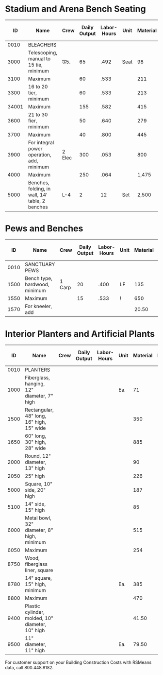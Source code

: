 # Stadium and Arena Bench Seating

| ID    | Name                                              | Crew   | Daily Output | Labor-Hours | Unit | Material | Labor  | Equipment | Total    | Total Incl O&P |
|-------|---------------------------------------------------|--------|-------------|-------------|------|----------|--------|-----------|----------|----------------|
| 0010  | BLEACHERS                                         |        |             |             |      |          |        |           |          |                |
| 3000  | Telescoping, manual to 15 tie, minimum            | ऊ5.    | 65          | .492        | Seat | 98       | 28     |           | 126      | 150            |
| 3100  | Maximum                                           |        | 60          | .533        |      | 211      | 30.50  |           | 241.50   | 277            |
| 3300  | 16 to 20 tier, minimum                            |        | 60          | .533        |      | 213      | 30.50  |           | 243.50   | 279            |
| 34001 | Maximum                                           |        | 155         | .582        |      | 415      | 33     |           | 448      | 510            |
| 3600  | 21 to 30 fier, minimum                            |        | 50          | .640        |      | 279      | 36.50  |           | 315.50   | 360            |
| 3700  | Maximum                                           |        | 40          | .800        |      | 445      | 45.50  |           | 490.50   | 560            |
| 3900  | For integral power operation, add, minimum        | 2 Elec | 300         | .053        |      | 800      | 3.53   |           | 803.53   | 880            |
| 4000  | Maximum                                           |        | 250         | .064        |      | 1,475    | 4.24   |           | 1,479.24 | 1,625          |
| 5000  | Benches, folding, in wall, 14' table, 2 benches   | L-4    | 2           | 12          | Set  | 2,500    | 645    |           | 3,145    | 3,725          |

# Pews and Benches

| ID    | Name                                              | Crew   | Daily Output | Labor-Hours | Unit | Material | Labor  | Equipment | Total    | Total Incl O&P |
|-------|---------------------------------------------------|--------|-------------|-------------|------|----------|--------|-----------|----------|----------------|
| 0010  | SANCTUARY PEWS                                    |        |             |             |      |          |        |           |          |                |
| 1500  | Bench type, hardwood, minimum                     | 1 Carp | 20          | .400        | LF   | 135      | 22.50  |           | 157.50   | 183            |
| 1550  | Maximum                                           |        | 15          | .533        | !    | 650      | 30     |           | 680      | 760            |
| 1570  | For kneeler, add                                 |        |             |             |      | 20.50    |        |           | 20.50    | 22.50           |

# Interior Planters and Artificial Plants

| ID    | Name                                              | Crew   | Daily Output | Labor-Hours | Unit | Material | Labor  | Equipment | Total    | Total Incl O&P |
|-------|---------------------------------------------------|--------|-------------|-------------|------|----------|--------|-----------|----------|----------------|
| 0010  | PLANTERS                                          |        |             |             |      |          |        |           |          |                |
| 1000  | Fiberglass, hanging, 12" diameter, 7" high        |        |             |             | Ea.  | 71       |        |           | 71       | 78             |
| 1500  | Rectangular, 48" long, 16" high, 15" wide         |        |             |             |      | 350      |        |           | 350      | 385            |
| 1650  | 60" long, 30" high, 28" wide                      |        |             |             |      | 885      |        |           | 885      | 975            |
| 2000  | Round, 12" diameter, 13" high                     |        |             |             |      | 90       |        |           | 90       | 99             |
| 2050  | 25" high                                          |        |             |             |      | 226      |        |           | 226      | 249            |
| 5000  | Square, 10" side, 20" high                        |        |             |             |      | 187      |        |           | 187      | 206            |
| 5100  | 14" side, 15" high                                |        |             |             |      | 85       |        |           | 85       | 93.50          |
| 6000  | Metal bowl, 32" diameter, 8" high, minimum        |        |             |             |      | 515      |        |           | 515      | 570            |
| 6050  | Maximum                                           |        |             |             |      | 254      |        |           | 254      | 279            |
| 8750  | Wood, fiberglass liner, square                    |        |             |             |      |          |        |           |          |                |
| 8780  | 14" square, 15" high, minimum                     |        |             |             | Ea.  | 385      |        |           | 385      | 2242           |
| 8800  | Maximum                                           |        |             |             |      | 470      |        |           | 470      | 520            |
| 9400  | Plastic cylinder, molded, 10" diameter, 10" high  |        |             |             |      | 41.50    |        |           | 41.50    | 46             |
| 9500  | 11" diameter, 11" high                            |        |             |             | Ea.  | 79.50    |        |           | 79.50    | 87             |

For customer support on your Building Construction Costs with RSMeans data, call 800.448.8182.